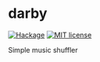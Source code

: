 # darby

[![Hackage](https://img.shields.io/hackage/v/darby.svg)](https://hackage.haskell.org/package/darby)
[![MIT license](https://img.shields.io/badge/license-MIT-blue.svg)](https://github.com/cronokirby/darby/blob/master/LICENSE)



Simple music shuffler

